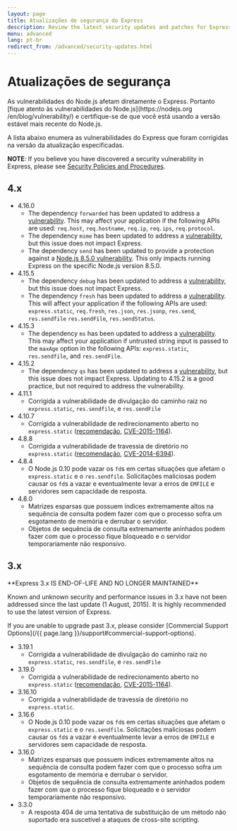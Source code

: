 ```yaml
---
layout: page
title: Atualizações de segurança do Express
description: Review the latest security updates and patches for Express.js, including detailed vulnerability lists for different versions to help maintain a secure application.
menu: advanced
lang: pt-br
redirect_from: /advanced/security-updates.html
---
```


# Atualizações de segurança

<div class="doc-box doc-notice" markdown="1">
As vulnerabilidades do Node.js afetam diretamente o Express. Portanto
[fique atento às
vulnerabilidades do Node.js](https://nodejs.org
/en/blog/vulnerability/) e certifique-se de que você está
usando a versão estável mais recente do Node.js.
</div>

A lista abaixo enumera as vulnerabilidades do Express que foram
corrigidas na versão da atualização especificadas.

**NOTE**: If you believe you have discovered a security vulnerability in Express, please see
[Security Policies and Procedures](/{{page.lang}}/resources/contributing.html#security-policies-and-procedures).

## 4.x

- 4.16.0
  - The dependency `forwarded` has been updated to address a [vulnerability](https://npmjs.com/advisories/527). This may affect your application if the following APIs are used: `req.host`, `req.hostname`, `req.ip`, `req.ips`, `req.protocol`.
  - The dependency `mime` has been updated to address a [vulnerability](https://npmjs.com/advisories/535), but this issue does not impact Express.
  - The dependency `send` has been updated to provide a protection against a [Node.js 8.5.0 vulnerability](https://nodejs.org/en/blog/vulnerability/september-2017-path-validation/). This only impacts running Express on the specific Node.js version 8.5.0.
- 4.15.5
  - The dependency `debug` has been updated to address a [vulnerability](https://snyk.io/vuln/npm:debug:20170905), but this issue does not impact Express.
  - The dependency `fresh` has been updated to address a [vulnerability](https://npmjs.com/advisories/526). This will affect your application if the following APIs are used: `express.static`, `req.fresh`, `res.json`, `res.jsonp`, `res.send`, `res.sendfile` `res.sendFile`, `res.sendStatus`.
- 4.15.3
  - The dependency `ms` has been updated to address a [vulnerability](https://snyk.io/vuln/npm:ms:20170412). This may affect your application if untrusted string input is passed to the `maxAge` option in the following APIs: `express.static`, `res.sendfile`, and `res.sendFile`.
- 4.15.2
  - The dependency `qs` has been updated to address a [vulnerability](https://snyk.io/vuln/npm:qs:20170213), but this issue does not impact Express. Updating to 4.15.2 is a good practice, but not required to address the vulnerability.
- 4.11.1
  - Corrigida a vulnerabilidade de divulgação do caminho
    raiz no `express.static`, `res.sendfile`, e `res.sendFile`
- 4.10.7
  - Corrigida a vulnerabilidade de redirecionamento aberto
    no `express.static` ([recomendação](https://npmjs.com/advisories/35),
    [CVE-2015-1164](http://cve.mitre.org/cgi-bin/cvename.cgi?name=CVE-2015-1164)).
- 4.8.8
  - Corrigida a vulnerabilidade de travessia de diretório no `express.static` ([recomendação](http://npmjs.com/advisories/32), [CVE-2014-6394](http://cve.mitre.org/cgi-bin/cvename.cgi?name=CVE-2014-6394)).
- 4.8.4
  - O Node.js 0.10 pode vazar os `fd`s em certas situações que afetam o `express.static` e o
    `res.sendfile`. Solicitações maliciosas podem causar os `fd`s a vazar e eventualmente levar a erros de
    `EMFILE` e servidores sem capacidade de resposta.
- 4.8.0
  - Matrizes esparsas que possuem índices extremamente altos na sequência de consulta podem fazer com que o processo sofra um
    esgotamento de memória e derrubar o servidor.
  - Objetos de sequência de consulta extremamente aninhados podem fazer com que o processo fique bloqueado e o servidor
    temporariamente não responsivo.

## 3.x

  <div class="doc-box doc-warn" markdown="1">
  **Express 3.x IS END-OF-LIFE AND NO LONGER MAINTAINED**

Known and unknown security and performance issues in 3.x have not been addressed since the last update (1 August, 2015). It is highly recommended to use the latest version of Express.

If you are unable to upgrade past 3.x, please consider [Commercial Support Options](/{{ page.lang }}/support#commercial-support-options).

  </div>

- 3.19.1
  - Corrigida a vulnerabilidade de divulgação do caminho raiz no `express.static`,
    `res.sendfile`, e `res.sendFile`
- 3.19.0
  - Corrigida a vulnerabilidade de redirecionamento aberto no `express.static` ([recomendação](https://npmjs.com/advisories/35),
    [CVE-2015-1164](http://cve.mitre.org/cgi-bin/cvename.cgi?name=CVE-2015-1164)).
- 3.16.10
  - Corrigida a vulnerabilidade de travessia de diretório no `express.static`.
- 3.16.6
  - O Node.js 0.10 pode vazar os `fd`s em certas situações que afetam o `express.static` e o
    `res.sendfile`. Solicitações maliciosas podem causar os `fd`s a vazar e eventualmente levar a erros
    de `EMFILE` e servidores sem capacidade de resposta.
- 3.16.0
  - Matrizes esparsas que possuem índices extremamente altos na sequência de consulta podem fazer com que o processo sofra um
    esgotamento de memória e derrubar o servidor.
  - Objetos de sequência de consulta extremamente aninhados podem fazer com que o processo fique bloqueado e o servidor
    temporariamente não responsivo.
- 3.3.0
  - A resposta 404 de uma tentativa de substituição de um método não suportado era suscetível a ataques de cross-site scripting.
